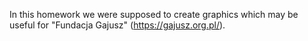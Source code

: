 In this homework we were supposed to create graphics which may be useful for "Fundacja Gajusz" (https://gajusz.org.pl/).
